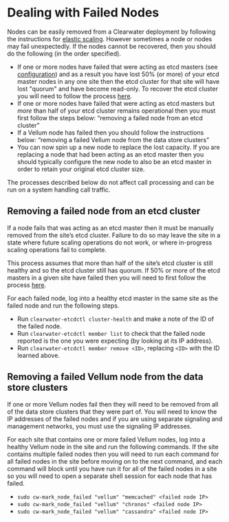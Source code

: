 # Dealing with Failed Nodes

Nodes can be easily removed from a Clearwater deployment by following the instructions for [elastic scaling](Clearwater_Elastic_Scaling.md).  However sometimes a node or nodes may fail unexpectedly.   If the nodes cannot be recovered, then you should do the following (in the order specified).
* If one or more nodes have failed that were acting as etcd masters (see [configuration](Clearwater_Configuration_Options_Reference.md)) and as a result you have lost 50% (or more) of your etcd master nodes in any one site then the etcd cluster for that site will have lost "quorum" and have become read-only.  To recover the etcd cluster you will need to follow the process [here](Handling_Multiple_Failed_Nodes.md).
* If one or more nodes have failed that were acting as etcd masters but *more* than half of your etcd cluster remains operational then you must first follow the steps below: “removing a failed node from an etcd cluster”
* If a Vellum node has failed then you should follow the instructions below: “removing a failed Vellum node from the data store clusters”
* You can now spin up a new node to replace the lost capacity.   If you are replacing a node that had been acting as an etcd master then you should typically configure the new node to also be an etcd master in order to retain your original etcd cluster size.

The processes described below do not affect call processing and can be run on a system handling call traffic.

## Removing a failed node from an etcd cluster

If a node fails that was acting as an etcd master then it must be manually removed from the site’s etcd cluster.   Failure to do so may leave the site in a state where future scaling operations do not work, or where in-progress scaling operations fail to complete.

This process assumes that more than half of the site’s etcd cluster is still healthy and so the etcd cluster still has quorum.   If 50% or more of the etcd masters in a given site have failed then you will need to first follow the process [here](Handling_Multiple_Failed_Nodes.md). 

For each failed node, log into a healthy etcd master in the same site as the failed node and run the following steps.
* Run `clearwater-etcdctl cluster-health` and make a note of the ID of the failed node.
* Run `clearwater-etcdctl member list` to check that the failed node reported is the one you were expecting (by looking at its IP address).
* Run `clearwater-etcdctl member remove <ID>`, replacing `<ID>` with the ID learned above.

## Removing a failed Vellum node from the data store clusters

If one or more Vellum nodes fail then they will need to be removed from all of the data store clusters that they were part of.   You will need to know the IP addresses of the failed nodes and if you are using separate signaling and management networks, you must use the signaling IP addresses.

For each site that contains one or more failed Vellum nodes, log into a healthy Vellum node in the site and run the following commands.  If the site contains multiple failed nodes then you will need to run each command for all failed nodes in the site before moving on to the next command, and each command will block until you have run it for all of the failed nodes in a site so you will need to open a separate shell session for each node that has failed.

* `sudo cw-mark_node_failed "vellum" "memcached" <failed node IP>`
* `sudo cw-mark_node_failed "vellum" "chronos" <failed node IP>`
* `sudo cw-mark_node_failed "vellum" "cassandra" <failed node IP>`

